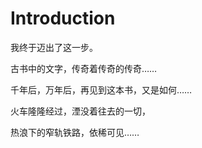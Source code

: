 # Introduction

我终于迈出了这一步。

古书中的文字，传奇着传奇的传奇……

千年后，万年后，再见到这本书，又是如何……

火车隆隆经过，湮没着往去的一切，

热浪下的窄轨铁路，依稀可见……